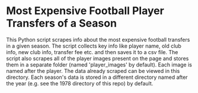 # Most Expensive Football Player Transfers of a Season
This Python script scrapes info about the most expensive football transfers in a given season.
The script collects key info like player name, old club info, new club info, transfer fee etc. and then saves it to a csv file.
The script also scrapes all of the player images present on the page and stores them in a separate folder (named 'player_images' by default). Each image is named after the player.
The data already scraped can be viewed in this directory.
Each season's data is stored in a different directory named after the year (e.g. see the 1978 directory of this repo) by default.